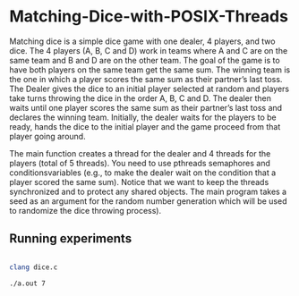 # Matching-Dice-with-POSIX-Threads

Matching dice is a simple dice game with one dealer, 4 players, and two dice.  The 4 players (A, B, C and D) work in teams where A and C are on the same team and B and D are on the other team.  The goal of the game is to have both players on the same team get the same sum.  The winning team is the one in which a player scores the same sum as their partner’s last toss. The Dealer gives the dice to an initial player selected at random and players take turns throwing the dice in the order A, B, C and D. The dealer then waits until one player scores the same sum as their partner’s last toss and declares the winning team. Initially, the dealer waits for the players to be ready, hands the dice to the initial player and the game proceed from that player going around.

The main function creates a thread for the dealer and 4 threads for the players (total of 5 threads). You need to use pthreads semaphores and conditionsvariables (e.g., to make the dealer wait on the condition that a player scored the same sum).  Notice that we want to keep the threads synchronized and to protect any shared objects.  The main program takes a seed as an argument for the random number generation which will be used to randomize the dice throwing process).

## Running experiments

```bash

clang dice.c

./a.out 7

```